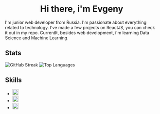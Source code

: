 <h1 align="center">Hi there, i'm Evgeny</h1>

<p>
  I'm junior web developer from Russia. I'm passionate about everything related to technology. I've made a few projects on ReactJS, you can check it out in my repo. Currentlt, besides web development, i'm learning Data Science and Machine Learning.
</p>

<div id="stats">
  <h2>Stats</h2>
  
  <img src="https://streak-stats.demolab.com?user=[justjxc]&theme=transparent&fire=EB5454" alt="GitHub Streak"/>
  <img src="https://github-readme-stats.vercel.app/api/top-langs/?username=justjxc&layout=compact&theme=vision-friendly-dark" alt="Top Languages"/>
</div>

<div id="skills">
  <h2>Skills</h2>
  

+ <img src="https://cdn.jsdelivr.net/gh/devicons/devicon@latest/icons/html5/html5-original.svg" height='20px' width='20px' />

+ <img src="https://cdn.jsdelivr.net/gh/devicons/devicon@latest/icons/html5/html5-original.svg" height='20px' width='20px' />

+ <img src="https://cdn.jsdelivr.net/gh/devicons/devicon@latest/icons/html5/html5-original.svg" height='20px' width='20px' />

</div>


